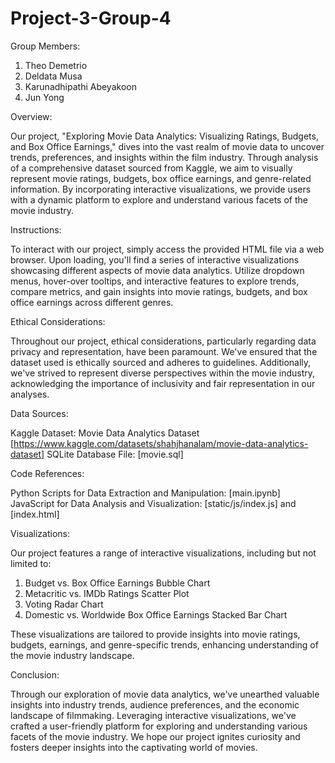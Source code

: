 # Project-3-Group-4

Group Members:

1. Theo Demetrio 
2. Deldata Musa 
3. Karunadhipathi Abeyakoon 
4. Jun Yong

Overview: 

Our project, "Exploring Movie Data Analytics: Visualizing Ratings, Budgets, and Box Office Earnings," dives into the vast realm of movie data to uncover trends, preferences, and insights within the film industry. Through analysis of a comprehensive dataset sourced from Kaggle, we aim to visually represent movie ratings, budgets, box office earnings, and genre-related information. By incorporating interactive visualizations, we provide users with a dynamic platform to explore and understand various facets of the movie industry.

Instructions: 

To interact with our project, simply access the provided HTML file via a web browser. Upon loading, you'll find a series of interactive visualizations showcasing different aspects of movie data analytics. Utilize dropdown menus, hover-over tooltips, and interactive features to explore trends, compare metrics, and gain insights into movie ratings, budgets, and box office earnings across different genres.

Ethical Considerations: 

Throughout our project, ethical considerations, particularly regarding data privacy and representation, have been paramount. We've ensured that the dataset used is ethically sourced and adheres to guidelines. Additionally, we've strived to represent diverse perspectives within the movie industry, acknowledging the importance of inclusivity and fair representation in our analyses.

Data Sources:

Kaggle Dataset: Movie Data Analytics Dataset [https://www.kaggle.com/datasets/shahjhanalam/movie-data-analytics-dataset] SQLite Database File: [movie.sql]

Code References:

Python Scripts for Data Extraction and Manipulation: [main.ipynb] JavaScript for Data Analysis and Visualization: [static/js/index.js] and [index.html]

Visualizations: 

Our project features a range of interactive visualizations, including but not limited to:

1. Budget vs. Box Office Earnings Bubble Chart 
2. Metacritic vs. IMDb Ratings Scatter Plot 
3. Voting Radar Chart 
4. Domestic vs. Worldwide Box Office Earnings Stacked Bar Chart

These visualizations are tailored to provide insights into movie ratings, budgets, earnings, and genre-specific trends, enhancing understanding of the movie industry landscape.

Conclusion: 

Through our exploration of movie data analytics, we've unearthed valuable insights into industry trends, audience preferences, and the economic landscape of filmmaking. Leveraging interactive visualizations, we've crafted a user-friendly platform for exploring and understanding various facets of the movie industry. We hope our project ignites curiosity and fosters deeper insights into the captivating world of movies.
